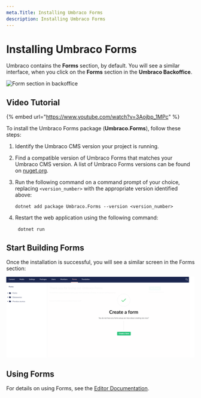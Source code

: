 ```yaml
---
meta.Title: Installing Umbraco Forms
description: Installing Umbraco Forms
---
```


# Installing Umbraco Forms

Umbraco contains the **Forms** section, by default. You will see a similar interface, when you click on the **Forms** section in the **Umbraco Backoffice**.

![Form section in backoffice](images/Forms\_Section\_Backoffice.png)

## Video Tutorial

{% embed url="https://www.youtube.com/watch?v=3Aojbp_1MPc" %}

To install the Umbraco Forms package (**Umbraco.Forms**), follow these steps:

1.  Identify the Umbraco CMS version your project is running.
2.  Find a compatible version of Umbraco Forms that matches your Umbraco CMS version. A list of Umbraco Forms versions can be found on [nuget.org](https://www.nuget.org/packages/Umbraco.Forms#versions-body-tab).
3.  Run the following command on a command prompt of your choice, replacing `<version_number>` with the appropriate version identified above:

    ```
    dotnet add package Umbraco.Forms --version <version_number>
    ```
4.  Restart the web application using the following command:

    ```
     dotnet run
    ```

## Start Building Forms

Once the installation is successful, you will see a similar screen in the Forms section:

![Create form](images/start-with-forms-v9.png)

## Using Forms

For details on using Forms, see the [Editor Documentation](../editor/creating-a-form/).
